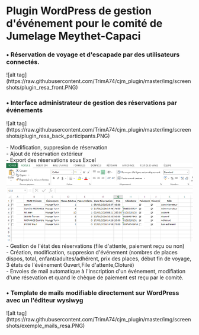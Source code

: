 <h1>Plugin WordPress de gestion d'événement pour le comité de Jumelage Meythet-Capaci</h1>
<h3>  • Réservation de voyage et d'escapade par des utilisateurs connectés.</h3>
![alt tag](https://raw.githubusercontent.com/TrimA74/cjm_plugin/master/img/screenshots/plugin_resa_front.PNG)
<h3>  • Interface administrateur de gestion des réservations par événements </h3>
![alt tag](https://raw.githubusercontent.com/TrimA74/cjm_plugin/master/img/screenshots/plugin_resa_back_participants.PNG)
<p>    - Modification, suppresion de réservation </br>
    - Ajout de réservation extérieur </br>
    - Export des réservations sous Excel </br>
    <img src='https://raw.githubusercontent.com/TrimA74/cjm_plugin/master/img/screenshots/export_resa_excel.PNG' ></img>
    - Gestion de l'état des réservations (file d'attente, paiement reçu ou non)</br>
    - Création, modification, suppresion d'événement (nombres de places dispos, total, enfant/adultes/adhérent, prix des places, début fin de voyage, 3 états de l'événement Ouvert,File d'attente,Cloturé)</br>
    - Envoies de mail automatique à l'inscription d'un événement, modifiation d'une résevation et quand le chèque de paiement est reçu par le comité. </br>
</p>
<h3> • Template de mails modifiable directement sur WordPress avec un l'éditeur wysiwyg</h3>
![alt tag](https://raw.githubusercontent.com/TrimA74/cjm_plugin/master/img/screenshots/exemple_mails_resa.PNG)

    
    
